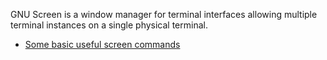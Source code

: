 GNU Screen is a window manager for terminal interfaces allowing multiple terminal instances on a single physical terminal.

- [Some basic useful screen commands](https://marcin.cylke.com.pl/2019/07/17/screen-split-experience/)
